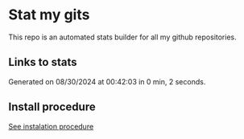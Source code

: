 # Stat my gits

This repo is an automated stats builder for all my github repositories.

## Links to stats


Generated on 08/30/2024 at 00:42:03 in 0 min, 2 seconds.

## Install procedure

[See instalation procedure](./src/install.md)
